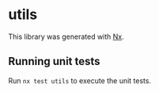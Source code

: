 # utils

This library was generated with [Nx](https://nx.dev).

## Running unit tests

Run `nx test utils` to execute the unit tests.
